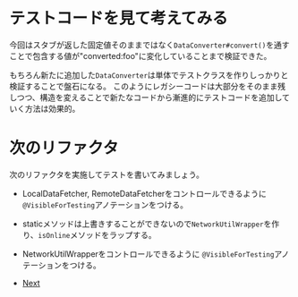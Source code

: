 # テストコードを見て考えてみる

今回はスタブが返した固定値そのままではなく`DataConverter#convert()`を通すことで包含する値が"converted:foo"に変化していることまで検証できた。

もちろん新たに追加した`DataConverter`は単体でテストクラスを作りしっかりと検証することで盤石になる。
このようにレガシーコードは大部分をそのまま残しつつ、構造を変えることで新たなコードから漸進的にテストコードを追加していく方法は効果的。

# 次のリファクタ

次のリファクタを実施してテストを書いてみましょう。

* LocalDataFetcher, RemoteDataFetcherをコントロールできるように `@VisibleForTesting`アノテーションをつける。
* staticメソッドは上書きすることができないので`NetworkUtilWrapper`を作り、`isOnline`メソッドをラップする。
* NetworkUtilWrapperをコントロールできるように `@VisibleForTesting`アノテーションをつける。

* [Next](https://github.com/aha-oretama/android_legacy_refactor/blob/04-wrap-and-visible/04.md)

